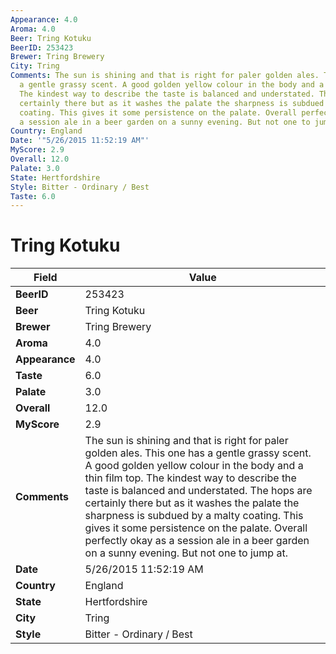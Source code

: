 ```yaml
---
Appearance: 4.0
Aroma: 4.0
Beer: Tring Kotuku
BeerID: 253423
Brewer: Tring Brewery
City: Tring
Comments: The sun is shining and that is right for paler golden ales. This one has
  a gentle grassy scent. A good golden yellow colour in the body and a thin film top.
  The kindest way to describe the taste is balanced and understated. The hops are
  certainly there but as it washes the palate the sharpness is subdued by a malty
  coating. This gives it some persistence on the palate. Overall perfectly okay as
  a session ale in a beer garden on a sunny evening. But not one to jump at.
Country: England
Date: '"5/26/2015 11:52:19 AM"'
MyScore: 2.9
Overall: 12.0
Palate: 3.0
State: Hertfordshire
Style: Bitter - Ordinary / Best
Taste: 6.0
---
```


# Tring Kotuku

| Field         | Value |
|---------------|-------|
| **BeerID** | 253423 |
| **Beer** | Tring Kotuku |
| **Brewer** | Tring Brewery |
| **Aroma** | 4.0 |
| **Appearance** | 4.0 |
| **Taste** | 6.0 |
| **Palate** | 3.0 |
| **Overall** | 12.0 |
| **MyScore** | 2.9 |
| **Comments** | The sun is shining and that is right for paler golden ales. This one has a gentle grassy scent. A good golden yellow colour in the body and a thin film top. The kindest way to describe the taste is balanced and understated. The hops are certainly there but as it washes the palate the sharpness is subdued by a malty coating. This gives it some persistence on the palate. Overall perfectly okay as a session ale in a beer garden on a sunny evening. But not one to jump at. |
| **Date** | 5/26/2015 11:52:19 AM |
| **Country** | England |
| **State** | Hertfordshire |
| **City** | Tring |
| **Style** | Bitter - Ordinary / Best |
